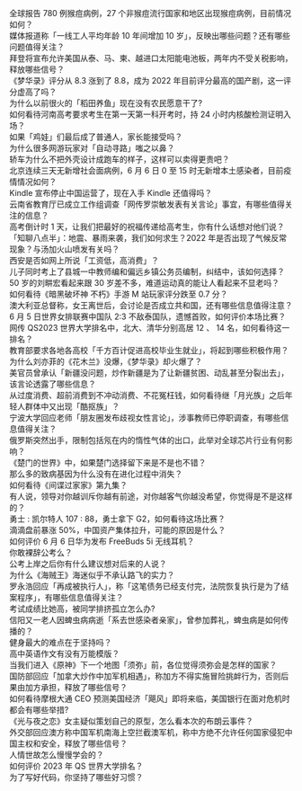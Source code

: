 全球报告 780 例猴痘病例，27 个非猴痘流行国家和地区出现猴痘病例，目前情况如何？  
媒体报道称「一线工人平均年龄 10 年间增加 10 岁」，反映出哪些问题？还有哪些问题值得关注？  
拜登将宣布允许美国从泰、马、柬、越进口太阳能电池板，两年内不受关税影响，释放哪些信号？  
《梦华录》评分从 8.3 涨到了 8.8，成为 2022 年目前评分最高的国产剧，这一评分虚高了吗？  
为什么以前很火的「稻田养鱼」现在没有农民愿意干了?  
如何看待河南高考要求考生在第一天第一科开考时，持 24 小时内核酸检测证明入场？  
如果「鸡娃」们最后成了普通人，家长能接受吗？  
为什么很多网游玩家对「自动寻路」嗤之以鼻？  
轿车为什么不把外壳设计成跑车的样子，这样可以卖得更贵吧？  
北京连续三天无新增社会面病例，6 月 6 日 0 至 15 时无新增本土感染者，目前疫情情况如何？  
Kindle 宣布停止中国运营了，现在入手 Kindle 还值得吗？  
云南省教育厅已成立工作组调查「网传罗崇敏发表有关言论」事宜，有哪些值得关注的信息？  
高考倒计时 1 天，让我们把最好的祝福传递给高考生，你有什么话想对他们说？  
「知聊八点半」：地震、暴雨来袭，我们如何求生？2022 年是否出现了气候反常现象？与汤加火山喷发有关吗？  
西安是否如网上所说「工资低，高消费」？  
儿子同时考上了县城一中教师编和偏远乡镇公务员编制，纠结中，该如何选择？  
50 岁的刘畊宏看起来跟 30 岁差不多，难道运动真的能让人看起来不显老吗？  
如何看待《暗黑破坏神 不朽》手游 M 站玩家评分跌至 0.7 分？  
澳大利亚总督称，女王离世后，会讨论是否成立共和国，还有哪些信息值得注意？  
6 月 5 日世界女排联赛中国队 2:3 不敌泰国队，遗憾首败，如何评价本场比赛？  
网传 QS2023 世界大学排名中，北大、清华分别高居 12 、 14 名，如何看待这一排名？  
教育部要求各地各高校「千方百计促进高校毕业生就业」，将起到哪些积极作用？  
为什么刘亦菲的《花木兰》没爆，《梦华录》却火爆了？  
美官员曾承认「新疆没问题，炒作新疆是为了让新疆贫困、动乱甚至分裂出去」，该言论透露了哪些信息？  
从过度消费、超前消费到不冲动消费、不花冤枉钱，如何看待继「月光族」之后年轻人群体中又出现「酷抠族」？  
宁波大学回应老师「朋友圈发布歧视女性言论」，涉事教师已停职调查，有哪些信息值得关注？  
俄罗斯突然出手，限制包括氖在内的惰性气体的出口，此举对全球芯片行业有何影响？  
《楚门的世界》中，如果楚门选择留下来是不是也不错？  
那么多的致病基因为什么没有在进化过程中消失？  
如何看待《间谍过家家》第九集？  
有人说，领导对你越训斥你越有前途，对你越客气你越没希望，你觉得是不是这样的？  
勇士 : 凯尔特人 107 : 88，勇士拿下 G2，如何看待这场比赛？  
滴滴盘前暴涨 50%，中国资产集体拉升，可能的原因是什么？  
如何评价 6 月 6 日华为发布 FreeBuds 5i 无线耳机？  
你敢裸辞公考么？  
公考上岸之后你有什么建议想对后来的人说？  
为什么《海贼王》海迷似乎不承认路飞的实力？  
罗永浩回应「再成被执行人」，称「这笔债务已经支付完，法院恢复执行是为了结案程序」，有哪些信息值得关注？  
考试成绩比她高，被同学排挤孤立怎么办?  
信阳又一老人因蜱虫病病逝「系去世感染者亲家」，曾参加葬礼，蜱虫病是如何传播的？  
健身最大的难点在于坚持吗？  
高中英语作文有没有万能模版？  
当我们进入《原神》下一个地图「须弥」前，各位觉得须弥会是怎样的国家？  
国防部回应「加拿大炒作中加军机相遇」，称加方不得实施冒险挑衅行为，否则后果由加方承担，释放了哪些信号？  
如何看待摩根大通 CEO 预测美国经济「飓风」即将来临，美国银行在面对危机时都会有哪些举措?  
《光与夜之恋》女主疑似策划自己的原型，怎么看本次的布朗云事件？  
外交部回应澳方称中国军机南海上空拦截澳军机，称中方绝不允许任何国家侵犯中国主权和安全，释放了哪些信号？  
人情世故怎么慢慢学会的？  
如何评价 2023 年 QS 世界大学排名？  
为了写好代码，你坚持了哪些好习惯？  
